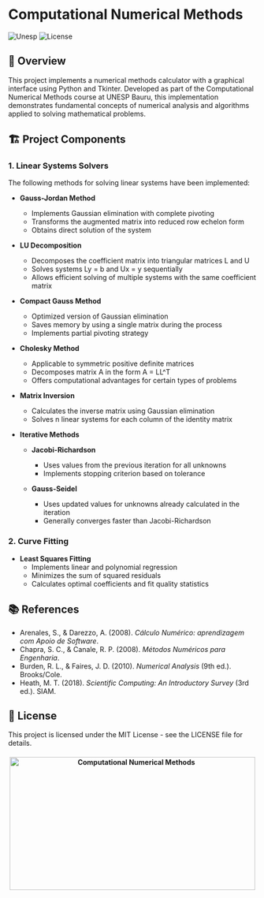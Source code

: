 # Computational Numerical Methods

![Unesp](https://img.shields.io/badge/BCC-UNESP-Bauru.svg)
![License](https://img.shields.io/badge/Code%20License-MIT-blue.svg)

## 📑 Overview

This project implements a numerical methods calculator with a graphical interface using Python and Tkinter. Developed as part of the Computational Numerical Methods course at UNESP Bauru, this implementation demonstrates fundamental concepts of numerical analysis and algorithms applied to solving mathematical problems.

## 🏗️ Project Components

### 1. Linear Systems Solvers

The following methods for solving linear systems have been implemented:

- **Gauss-Jordan Method**

  - Implements Gaussian elimination with complete pivoting
  - Transforms the augmented matrix into reduced row echelon form
  - Obtains direct solution of the system

- **LU Decomposition**

  - Decomposes the coefficient matrix into triangular matrices L and U
  - Solves systems Ly = b and Ux = y sequentially
  - Allows efficient solving of multiple systems with the same coefficient matrix

- **Compact Gauss Method**

  - Optimized version of Gaussian elimination
  - Saves memory by using a single matrix during the process
  - Implements partial pivoting strategy

- **Cholesky Method**

  - Applicable to symmetric positive definite matrices
  - Decomposes matrix A in the form A = LL^T
  - Offers computational advantages for certain types of problems

- **Matrix Inversion**

  - Calculates the inverse matrix using Gaussian elimination
  - Solves n linear systems for each column of the identity matrix

- **Iterative Methods**

  - **Jacobi-Richardson**

    - Uses values from the previous iteration for all unknowns
    - Implements stopping criterion based on tolerance

  - **Gauss-Seidel**
    - Uses updated values for unknowns already calculated in the iteration
    - Generally converges faster than Jacobi-Richardson

### 2. Curve Fitting

- **Least Squares Fitting**
  - Implements linear and polynomial regression
  - Minimizes the sum of squared residuals
  - Calculates optimal coefficients and fit quality statistics

## 📚 References

- Arenales, S., & Darezzo, A. (2008). _Cálculo Numérico: aprendizagem com Apoio de Software_.
- Chapra, S. C., & Canale, R. P. (2008). _Métodos Numéricos para Engenharia_.
- Burden, R. L., & Faires, J. D. (2010). _Numerical Analysis_ (9th ed.). Brooks/Cole.
- Heath, M. T. (2018). _Scientific Computing: An Introductory Survey_ (3rd ed.). SIAM.

## 📄 License

This project is licensed under the MIT License - see the LICENSE file for details.

<h4 align="center">
<img src="https://socialify.git.ci/luisbernardinello/computer-oriented-numerical-methods/image?font=Raleway&language=1&name=1&owner=1&pattern=Overlapping%20Hexagons&theme=Auto" alt="Computational Numerical Methods" width="498" height="270" />
</h4>
